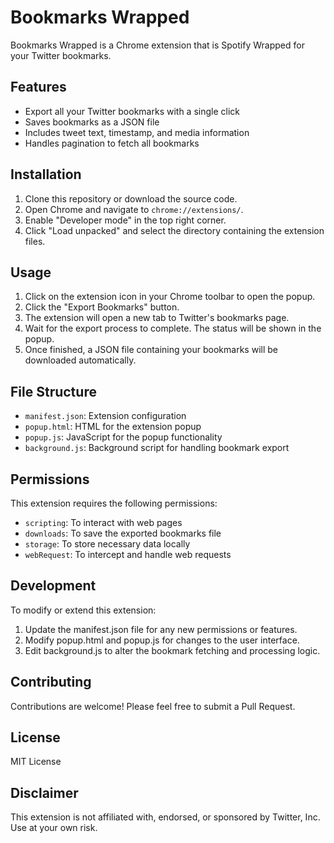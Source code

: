# Bookmarks Wrapped

Bookmarks Wrapped is a Chrome extension that is Spotify Wrapped for your Twitter bookmarks.

## Features

- Export all your Twitter bookmarks with a single click
- Saves bookmarks as a JSON file
- Includes tweet text, timestamp, and media information
- Handles pagination to fetch all bookmarks

## Installation

1. Clone this repository or download the source code.
2. Open Chrome and navigate to `chrome://extensions/`.
3. Enable "Developer mode" in the top right corner.
4. Click "Load unpacked" and select the directory containing the extension files.

## Usage

1. Click on the extension icon in your Chrome toolbar to open the popup.
2. Click the "Export Bookmarks" button.
3. The extension will open a new tab to Twitter's bookmarks page.
4. Wait for the export process to complete. The status will be shown in the popup.
5. Once finished, a JSON file containing your bookmarks will be downloaded automatically.

## File Structure

- `manifest.json`: Extension configuration
- `popup.html`: HTML for the extension popup
- `popup.js`: JavaScript for the popup functionality
- `background.js`: Background script for handling bookmark export

## Permissions

This extension requires the following permissions:

- `scripting`: To interact with web pages
- `downloads`: To save the exported bookmarks file
- `storage`: To store necessary data locally
- `webRequest`: To intercept and handle web requests

## Development

To modify or extend this extension:

1. Update the manifest.json file for any new permissions or features.
2. Modify popup.html and popup.js for changes to the user interface.
3. Edit background.js to alter the bookmark fetching and processing logic.

## Contributing

Contributions are welcome! Please feel free to submit a Pull Request.

## License

MIT License

## Disclaimer

This extension is not affiliated with, endorsed, or sponsored by Twitter, Inc. Use at your own risk.
